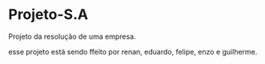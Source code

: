 # Projeto-S.A
Projeto da resolução de uma empresa.

esse projeto está sendo ffeito por renan, eduardo, felipe, enzo e guilherme.
